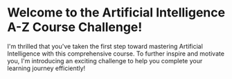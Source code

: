 # Welcome to the Artificial Intelligence A-Z Course Challenge!

I'm thrilled that you've taken the first step toward mastering Artificial Intelligence with this comprehensive course. To further inspire and motivate you, I'm introducing an exciting challenge to help you complete your learning journey efficiently!




